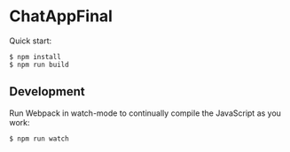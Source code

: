 # ChatAppFinal

Quick start:

```
$ npm install
$ npm run build
````

## Development

Run Webpack in watch-mode to continually compile the JavaScript as you work:

```
$ npm run watch
```
